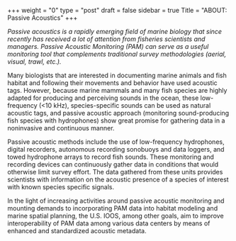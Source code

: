 +++
weight = "0"
type = "post"
draft = false
sidebar = true
Title = "ABOUT: Passive Acoustics"
+++



_Passive acoustics is a rapidly emerging field of marine biology that since recently has received a lot of attention from fisheries scientists and managers. Passive Acoustic Monitoring (PAM) can serve as a useful monitoring tool that complements traditional survey methodologies (aerial, visual, trawl, etc.)._ 
<!--more-->

Many biologists that are interested in documenting marine animals and fish habitat and following their movements and behavior have used acoustic tags. However, because marine mammals and many fish species are highly adapted for producing and perceiving sounds in the ocean, these low-frequency (<10 kHz), species-specific sounds can be used as natural acoustic tags, and passive acoustic approach (monitoring sound-producing fish species with hydrophones) show great promise for gathering data in a noninvasive and continuous manner. 

Passive acoustic methods include the use of low-frequency hydrophones, digital recorders, autonomous recording sonobuoys and data loggers, and towed hydrophone arrays to record fish sounds. These monitoring and recording devices can continuously gather data in conditions that would otherwise limit survey effort. The data gathered from these units provides scientists with information on the acoustic presence of a species of interest with known species specific signals. 

In the light of increasing activities around passive acoustic monitoring and mounting demands to incorporating PAM data into habitat modeling and marine spatial planning, the U.S. IOOS, among other goals, aim to improve interoperability of PAM data among various data centers by means of enhanced and standardized acoustic metadata.
